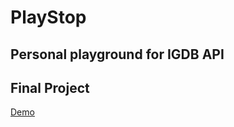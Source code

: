 #  PlayStop
## Personal playground for IGDB API

## Final Project 
[Demo](https://youtube.com/shorts/vsDFVuusTj8)
